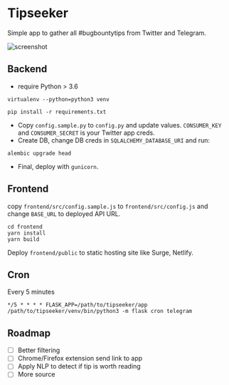 # Tipseeker

Simple app to gather all #bugbountytips from Twitter and Telegram.

![screenshot](https://i.imgur.com/4BuzAM5l.png)

## Backend
- require Python > 3.6

```
virtualenv --python=python3 venv

pip install -r requirements.txt
```

- Copy `config.sample.py` to `config.py` and update values. `CONSUMER_KEY` and `CONSUMER_SECRET` is your Twitter app creds.
- Create DB, change DB creds in `SQLALCHEMY_DATABASE_URI` and run:

```
alembic upgrade head
```

- Final, deploy with `gunicorn`.

## Frontend

copy `frontend/src/config.sample.js` to `frontend/src/config.js` and change `BASE_URL` to deployed API URL.

```
cd frontend
yarn install
yarn build
```

Deploy `frontend/public` to static hosting site like Surge, Netlify.

## Cron

Every 5 minutes

```
*/5 * * * * FLASK_APP=/path/to/tipseeker/app /path/to/tipseeker/venv/bin/python3 -m flask cron telegram
```

## Roadmap

- [ ] Better filtering
- [ ] Chrome/Firefox extension send link to app
- [ ] Apply NLP to detect if tip is worth reading
- [ ] More source

